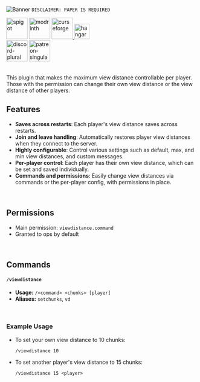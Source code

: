![Banner](https://i.ibb.co/p1fVk8s/Banner-min.webp)
`DISCLAIMER: PAPER IS REQUIRED`
<p>
    <a href="https://www.spigotmc.org/resources/player-view-distance-controller.117627/"><img alt="spigot" height="56"
        src="https://cdn.jsdelivr.net/npm/@intergrav/devins-badges@3/assets/cozy/supported/spigot_vector.svg"></a>
    <a href="https://modrinth.com/plugin/player-view-distance-controller"><img alt="modrinth" height="56"
        src="https://cdn.jsdelivr.net/npm/@intergrav/devins-badges@3/assets/cozy/available/modrinth_vector.svg"></a>
    <a href="https://www.curseforge.com/minecraft/bukkit-plugins/pvdc"><img alt="curseforge" height="56"
        src="https://cdn.jsdelivr.net/npm/@intergrav/devins-badges@3/assets/cozy/available/curseforge_vector.svg">
    <a href="https://hangar.papermc.io/Wyzebb/PlayerViewDistanceController"><img alt="hangar" height="40"
        src="https://cdn.jsdelivr.net/npm/@intergrav/devins-badges@3/assets/cozy/available/hangar_vector.svg"></a>
    <br />
    <a href="https://discord.gg/akbd8EPSgr"><img alt="discord-plural" height="56"
        src="https://cdn.jsdelivr.net/npm/@intergrav/devins-badges@3/assets/cozy/social/discord-plural_vector.svg"></a>
    <a href="https://www.patreon.com/Wyzebb"><img alt="patreon-singular" height="56"
        src="https://cdn.jsdelivr.net/npm/@intergrav/devins-badges@3/assets/cozy/donate/patreon-singular_vector.svg"></a>
</p>
<br/>
This plugin that makes the maximum view distance controllable per player. Those with the permission can change their own view distance or the view distance of other players.

<br/>

## **Features**
- **Saves across restarts**: Each player's view distance saves across restarts.
- **Join and leave handling**: Automatically restores player view distances when they connect to the server.
- **Highly configurable**: Control various settings such as default, max, and min view distances, and custom messages.
- **Per-player control**: Each player has their own view distance, which can be set and saved individually.
- **Commands and permissions**: Easily change view distances via commands or the per-player config, with permissions in place.

<br/>

## **Permissions**
- Main permission: `viewdistance.command`
- Granted to ops by default

<br/>

## **Commands**
####  `/viewdistance`
- **Usage:** `/<command> <chunks> [player]`
- **Aliases:** `setchunks`, `vd`

<br/>

### **Example Usage**
- To set your own view distance to 10 chunks:
  ```
  /viewdistance 10
  ```
- To set another player's view distance to 15 chunks:
  ```
  /viewdistance 15 <player>
  ```
